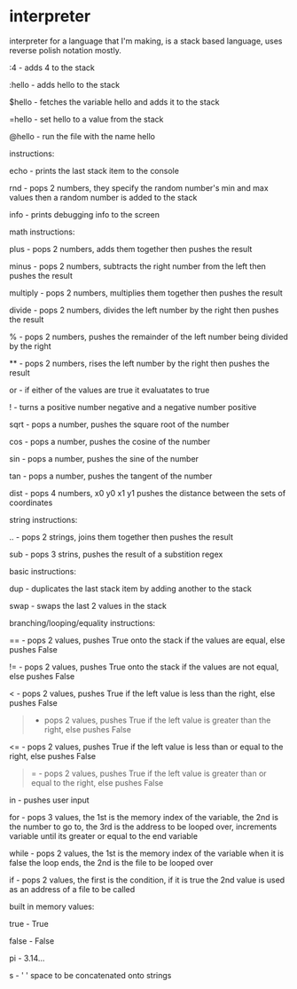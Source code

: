 interpreter
===========

interpreter for a language that I'm making, is a stack based language, uses reverse polish notation mostly.

:4 - adds 4 to the stack

:hello - adds hello to the stack

$hello - fetches the variable hello and adds it to the stack

=hello - set hello to a value from the stack

@hello - run the file with the name hello

instructions:

echo - prints the last stack item to the console

rnd - pops 2 numbers, they specify the random number's min and max values then a random number is added to the stack

info - prints debugging info to the screen

math instructions:

plus - pops 2 numbers, adds them together then pushes the result

minus - pops 2 numbers, subtracts the right number from the left then pushes the result

multiply - pops 2 numbers, multiplies them together then pushes the result

divide - pops 2 numbers, divides the left number by the right then pushes the result

% - pops 2 numbers, pushes the remainder of the left number being divided by the right

** - pops 2 numbers, rises the left number by the right then pushes the result

or - if either of the values are true it evaluatates to true

! - turns a positive number negative and a negative number positive

sqrt - pops a number, pushes the square root of the number

cos - pops a number, pushes the cosine of the number

sin - pops a number, pushes the sine of the number

tan - pops a number, pushes the tangent of the number

dist - pops 4 numbers, x0 y0 x1 y1 pushes the distance between the sets of coordinates

string instructions:

.. - pops 2 strings, joins them together then pushes the result

sub - pops 3 strins, pushes the result of a substition regex

basic instructions:

dup - duplicates the last stack item by adding another to the stack

swap - swaps the last 2 values in the stack

branching/looping/equality instructions:

== - pops 2 values, pushes True onto the stack if the values are equal, else pushes False

!= - pops 2 values, pushes True onto the stack if the values are not equal, else pushes False

< - pops 2 values, pushes True if the left value is less than the right, else pushes False

> - pops 2 values, pushes True if the left value is greater than the right, else pushes False

<= - pops 2 values, pushes True if the left value is less than or equal to the right, else pushes False

>= - pops 2 values, pushes True if the left value is greater than or equal to the right, else pushes False

in - pushes user input

for - pops 3 values, the 1st is the memory index of the variable, the 2nd is the number to go to, the 3rd is the address to be looped over, increments variable until its greater or equal to the end variable

while - pops 2 values, the 1st is the memory index of the variable when it is false the loop ends, the 2nd is the file to be looped over

if - pops 2 values, the first is the condition, if it is true the 2nd value is used as an address of a file to be called

built in memory values:

true - True

false - False

pi - 3.14...

s - ' ' space to be concatenated onto strings








